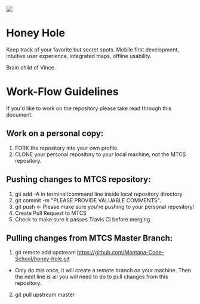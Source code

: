 ![](http://sitesmedia.s3.amazonaws.com/creekconnections/files/2014/09/topomap.jpg)

# Honey Hole
Keep track of your favorite but secret spots.  Mobile first development, intuitive user experience, integrated maps, offline usability.

Brain child of Vince.

# Work-Flow Guidelines

If you'd like to work on the repository please take read through this document.

## Work on a personal copy:
1. FORK the repository into your own profile.
2. CLONE your personal repository to your local machine, not the MTCS repository.

## Pushing changes to MTCS repository:
1. git add -A in terminal/command line inside local repository directory.
2. git commit -m "PLEASE PROVIDE VALUABLE COMMENTS".
3. git push <- Please make sure you're pushing to your personal repository!
4. Create Pull Request to MTCS
5. Check to make sure it passes Travis CI before merging.

## Pulling changes from MTCS Master Branch:
1. git remote add upstream https://github.com/Montana-Code-School/honey-hole.git
 - Only do this once, it will create a remote branch on your machine.  Then the next line is all you will need to do to pull changes from this repository.
2. git pull upstream master

